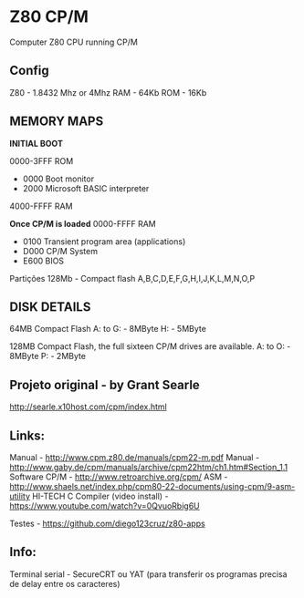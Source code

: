 
# Z80 CP/M
Computer Z80 CPU running CP/M 


## Config
Z80 - 1.8432 Mhz or 4Mhz
RAM - 64Kb
ROM - 16Kb


## MEMORY MAPS

**INITIAL BOOT**

0000-3FFF ROM
   -  0000 Boot monitor
   - 2000 Microsoft BASIC interpreter
   
4000-FFFF RAM

**Once CP/M is loaded**
0000-FFFF RAM
- 0100 Transient program area (applications)
- D000 CP/M System
- E600 BIOS

Partições 128Mb - Compact flash
A,B,C,D,E,F,G,H,I,J,K,L,M,N,O,P

## DISK DETAILS

64MB Compact Flash 
A: to G: - 8MByte
H: - 5MByte

128MB Compact Flash, the full sixteen CP/M drives are available.
A: to O: - 8MByte
P: - 2MByte


## Projeto original - by Grant Searle
http://searle.x10host.com/cpm/index.html


## Links:
Manual - http://www.cpm.z80.de/manuals/cpm22-m.pdf
Manual - http://www.gaby.de/cpm/manuals/archive/cpm22htm/ch1.htm#Section_1.1
Software CP/M - http://www.retroarchive.org/cpm/
ASM - http://www.shaels.net/index.php/cpm80-22-documents/using-cpm/9-asm-utility
HI-TECH C Compiler (video install) - https://www.youtube.com/watch?v=0QvuoRbig6U

Testes - https://github.com/diego123cruz/z80-apps


## Info:

Terminal serial - SecureCRT ou YAT (para transferir os programas precisa de delay entre os caracteres)
